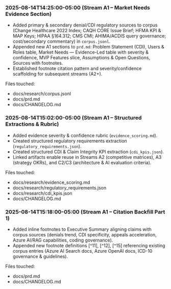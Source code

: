 
### 2025-08-14T14:25:00-05:00 (Stream A1 – Market Needs Evidence Section)
- Added primary & secondary denial/CDI regulatory sources to corpus (Change Healthcare 2022 Index; CAQH CORE Issue Brief; HFMA KPI & MAP Keys; HIPAA §164.312; CMS CMI; AHIMA/ACDIS query governance; cost/secondary commentary) in `corpus.jsonl`.
- Appended new A1 sections to `prd.md`: Problem Statement (CDI), Users & Roles table, Market Needs — Evidence-Led table with severity & confidence, MVP Features slice, Assumptions & Open Questions, Sources with footnotes.
- Established footnote citation pattern and severity/confidence scaffolding for subsequent streams (A2+).

Files touched:
- docs/research/corpus.jsonl
- docs/prd.md
- docs/CHANGELOG.md

### 2025-08-14T15:02:00-05:00 (Stream A1 – Structured Extractions & Rubric)
- Added evidence severity & confidence rubric (`evidence_scoring.md`).
- Created structured regulatory requirements extraction (`regulatory_requirements.json`).
- Created structured CDI & Claim Integrity KPI extraction (`cdi_kpis.json`).
- Linked artifacts enable reuse in Streams A2 (competitive matrices), A3 (strategy OKRs), and C2/C3 (architecture & AI evaluation criteria).

Files touched:
- docs/research/evidence_scoring.md
- docs/research/regulatory_requirements.json
- docs/research/cdi_kpis.json
- docs/CHANGELOG.md

### 2025-08-14T15:18:00-05:00 (Stream A1 – Citation Backfill Part 1)
- Added inline footnotes to Executive Summary aligning claims with corpus sources (denials trend, CDI specificity, appeals acceleration, Azure AI/RAG capabilities, coding governance).
- Appended new footnote definitions [^11], [^12], [^15] referencing existing corpus entries (Azure AI Search docs, Azure OpenAI docs, ICD-10 governance & guidelines).

Files touched:
- docs/prd.md
- docs/CHANGELOG.md
